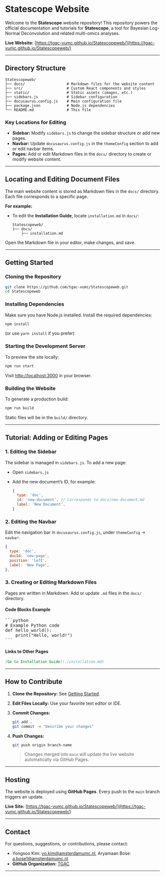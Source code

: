 # **Statescope Website**

Welcome to the **Statescope** website repository! This repository powers the official documentation and tutorials for **Statescope**, a tool for Bayesian Log-Normal Deconvolution and related multi-omics analyses.

**Live Website:** [https://tgac-vumc.github.io/Statescopeweb/](https://tgac-vumc.github.io/Statescopeweb/)

---

## **Directory Structure**

```plaintext
Statescopeweb/
├── docs/                   # Markdown files for the website content
├── src/                    # Custom React components and styles
├── static/                 # Static assets (images, etc.)
├── sidebars.js             # Sidebar configuration
├── docusaurus.config.js    # Main configuration file
├── package.json            # Node.js dependencies
└── README.md               # This file
```

### **Key Locations for Editing**

* **Sidebar:** Modify `sidebars.js` to change the sidebar structure or add new pages.
* **Navbar:** Update `docusaurus.config.js` in the `themeConfig` section to add or edit navbar items.
* **Pages:** Add or edit Markdown files in the `docs/` directory to create or modify website content.

---

## **Locating and Editing Document Files**

The main website content is stored as Markdown files in the `docs/` directory.
Each file corresponds to a specific page.

**For example:**

* To edit the **Installation Guide**, locate `installation.md` in `docs/`:

  ```plaintext
  Statescopeweb/
  ├── docs/
      ├── installation.md
  ```

Open the Markdown file in your editor, make changes, and save.

---

## **Getting Started**

### **Cloning the Repository**

```bash
git clone https://github.com/tgac-vumc/Statescopeweb.git
cd Statescopeweb
```

### **Installing Dependencies**

Make sure you have Node.js installed.
Install the required dependencies:

```bash
npm install
```

(or use `yarn install` if you prefer)

### **Starting the Development Server**

To preview the site locally:

```bash
npm run start
```

Visit [http://localhost:3000](http://localhost:3000) in your browser.

### **Building the Website**

To generate a production build:

```bash
npm run build
```

Static files will be in the `build/` directory.

---

## **Tutorial: Adding or Editing Pages**

### **1. Editing the Sidebar**

The sidebar is managed in `sidebars.js`. To add a new page:

* Open `sidebars.js`
* Add the new document’s ID, for example:

  ```js
  {
    type: 'doc',
    id: 'new-document', // Corresponds to docs/new-document.md
    label: 'New Document',
  }
  ```

### **2. Editing the Navbar**

Edit the navigation bar in `docusaurus.config.js`, under `themeConfig` → `navbar`:

```js
{
  type: 'doc',
  docId: 'new-page',
  position: 'left',
  label: 'New Page',
},
```

### **3. Creating or Editing Markdown Files**

Pages are written in Markdown.
Add or update `.md` files in the `docs/` directory.

#### **Code Blocks Example**

<pre>
```python
# Example Python code
def hello_world():
    print("Hello, world!")
```
</pre>

#### **Links to Other Pages**

```markdown
[Go to Installation Guide](./installation.md)
```

---

## **How to Contribute**

1. **Clone the Repository:**
   See [Getting Started](#getting-started).

2. **Edit Files Locally:**
   Use your favorite text editor or IDE.

3. **Commit Changes:**

   ```bash
   git add .
   git commit -m "Describe your changes"
   ```

4. **Push Changes:**

   ```bash
   git push origin branch-name
   ```

   > Changes merged into `main` will update the live website automatically via GitHub Pages.

---

## **Hosting**

The website is deployed using **GitHub Pages**.
Every push to the `main` branch triggers an update.

**Live Site:** [https://tgac-vumc.github.io/Statescopeweb/](https://tgac-vumc.github.io/Statescopeweb/)

---

## **Contact**

For questions, suggestions, or contributions, please contact:

* Yongsoo Kim: yo.kim@amsterdamumc.nl, Aryamaan Bose: a.bose1@amsterdamumc.nl
* **GitHub Organization:** [TGAC](https://github.com/tgac-vumc)
---
